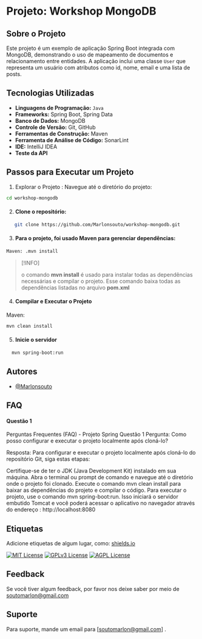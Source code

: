 
# Projeto: Workshop MongoDB

## Sobre o Projeto

Este projeto é um exemplo de aplicação Spring Boot integrada com MongoDB, demonstrando o uso de mapeamento de documentos e relacionamento entre entidades. A aplicação inclui uma classe `User` que representa um usuário com atributos como id, nome, email e uma lista de posts.

## Tecnologias Utilizadas

- **Linguagens de Programação:** `Java` 
- **Frameworks:** Spring Boot, Spring Data 
- **Banco de Dados:** MongoDB
- **Controle de Versão:** Git, GitHub
- **Ferramentas de Construção:** Maven
- **Ferramenta de Análise de Código:** SonarLint
- **IDE:** IntelliJ IDEA
- **Teste da API** 



## Passos para Executar um Projeto

1. Explorar o Projeto :
Navegue até o diretório do projeto:

```bash
cd workshop-mongodb
```
2. #### Clone o repositório:
```bash
   git clone https://github.com/Marlonsouto/workshop-mongodb.git
```

3. #### Para o projeto, foi usado Maven para gerenciar dependências:

```bash
Maven: .mvn install
````
>[!INFO]
>
>o comando **mvn install** é usado para instalar todas as dependências necessárias e compilar o projeto. Esse comando baixa todas as dependências listadas no arquivo **pom.xml**

4. #### Compilar e Executar o Projeto
Maven:

```bash
mvn clean install
```
5. #### Inicie o servidor
```bash
  mvn spring-boot:run
```



## Autores

- [@Marlonsouto](https://github.com/Marlonsouto)


## FAQ

#### Questão 1

Perguntas Frequentes (FAQ) - Projeto Spring
Questão 1
Pergunta: Como posso configurar e executar o projeto localmente após cloná-lo?

Resposta: Para configurar e executar o projeto localmente após cloná-lo do repositório Git, siga estas etapas:

Certifique-se de ter o JDK (Java Development Kit) instalado em sua máquina.
Abra o terminal ou prompt de comando e navegue até o diretório onde o projeto foi clonado.
Execute o comando mvn clean install para baixar as dependências do projeto e compilar o código.
Para executar o projeto, use o comando mvn spring-boot:run. Isso iniciará o servidor embutido Tomcat e você poderá acessar o aplicativo no navegador através do endereço : http://localhost:8080 


## Etiquetas

Adicione etiquetas de algum lugar, como: [shields.io](https://shields.io/)

[![MIT License](https://img.shields.io/badge/License-MIT-green.svg)](https://choosealicense.com/licenses/mit/)
[![GPLv3 License](https://img.shields.io/badge/License-GPL%20v3-yellow.svg)](https://opensource.org/licenses/)
[![AGPL License](https://img.shields.io/badge/license-AGPL-blue.svg)](http://www.gnu.org/licenses/agpl-3.0)


## Feedback

Se você tiver algum feedback, por favor nos deixe saber por meio de soutomarlon@gmail.com


## Suporte

Para suporte, mande um email para [soutomarlon@gmail.com] .

